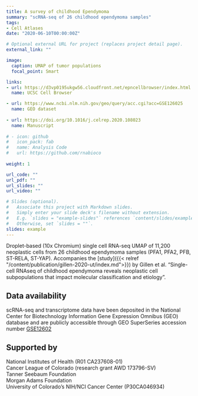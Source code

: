 ```yaml
---
title: A survey of childhood Ependymoma
summary: "scRNA-seq of 26 childhood ependymoma samples"
tags: 
- Cell Atlases
date: "2020-06-10T00:00:00Z"

# Optional external URL for project (replaces project detail page).
external_link: ""

image:
  caption: UMAP of tumor populations
  focal_point: Smart

links:
- url: https://d3vp0195ukgw56.cloudfront.net/epncellbrowser/index.html
  name: UCSC Cell Browser

- url: https://www.ncbi.nlm.nih.gov/geo/query/acc.cgi?acc=GSE126025
  name: GEO dataset
  
- url: https://doi.org/10.1016/j.celrep.2020.108023
  name: Manuscript
  
# - icon: github
#   icon_pack: fab
#   name: Analysis Code
#   url: https://github.com/rnabioco
  
weight: 1

url_code: ""
url_pdf: ""
url_slides: ""
url_video: ""

# Slides (optional).
#   Associate this project with Markdown slides.
#   Simply enter your slide deck's filename without extension.
#   E.g. `slides = "example-slides"` references `content/slides/example-slides.md`.
#   Otherwise, set `slides = ""`.
slides: example
---
```



Droplet-based (10x Chromium) single cell RNA-seq UMAP of 11,200 neoplastic cells from 26 childhood ependymoma samples (PFA1, PFA2, PFB, ST-RELA, ST-YAP). 
Accompanies the [study]({{< relref "/content/publication/gillen-2020-ut/index.md">}}) by Gillen et al. “Single-cell RNAseq of childhood ependymoma reveals neoplastic cell subpopulations that impact molecular classification and etiology”.

## Data availability

scRNA-seq and transcriptome data have been deposited in the National Center for Biotechnology Information Gene Expression Omnibus (GEO) database and are publicly accessible through GEO SuperSeries accession number [GSE12602](https://www.ncbi.nlm.nih.gov/geo/query/acc.cgi?acc=GSE126025)

## Supported by

National Institutes of Health (R01 CA237608-01)   
Cancer League of Colorado (research grant AWD 173796-SV)   
Tanner Seebaum Foundation  
Morgan Adams Foundation  
University of Colorado’s NIH/NCI Cancer Center (P30CA046934)  
